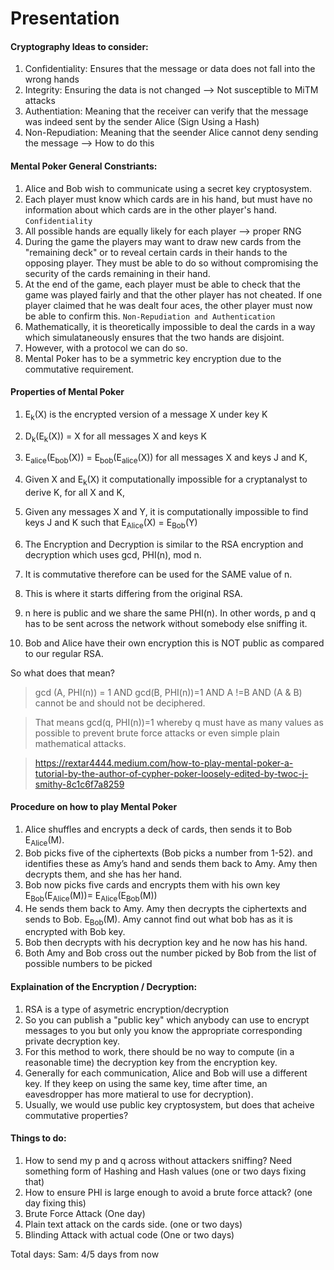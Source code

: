 # Presentation 

#### Cryptography Ideas to consider:
1. Confidentiality: Ensures that the message or data does not fall into the wrong hands 
2. Integrity: Ensuring the data is not changed --> Not susceptible to MiTM attacks
3. Authentiation: Meaning that the receiver can verify that the message was indeed sent by the sender Alice (Sign Using a Hash)
4. Non-Repudiation: Meaning that the seender Alice cannot deny sending the message --> How to do this 

#### Mental Poker General Constriants:
1. Alice and Bob wish to communicate using a secret key cryptosystem.
2. Each player must know which cards are in his hand, but must have no information about which cards are in the other player's hand. `Confidentiality`
3. All possible hands are equally likely for each player --> proper RNG
4. During the game the players may want to draw new cards from the "remaining deck" or to reveal certain cards in their hands to the opposing player. They must be able to do so without compromising the security of the cards remaining in their hand. 
5. At the end of the game, each player must be able to check that the game was played fairly and that the other player has not cheated. If one player claimed that he was dealt four aces, the other player must now be able to confirm this. `Non-Repudiation and Authentication`
6. Mathematically, it is theoretically impossible to deal the cards in a way which simulataneously ensures that the two hands are disjoint.
7. However, with a protocol we can do so. 
8. Mental Poker has to be a symmetric key encryption due to the commutative requirement. 

#### Properties of Mental Poker 
1. E<sub>k</sub>(X) is the encrypted version of a message X under key K
2. D<sub>k</sub>(E<sub>k</sub>(X)) = X for all messages X and keys K
3. E<sub>alice</sub>(E<sub>bob</sub>(X)) = E<sub>bob</sub>(E<sub>alice</sub>(X)) for all messages X and keys J and K, 
4. Given X and E<sub>k</sub>(X) it computationally impossible for a cryptanalyst to derive K, for all X and K, 
5. Given any messages X and Y, it is computationally impossible to find keys J and K such that E<sub>Alice</sub>(X) = E<sub>Bob</sub>(Y)


6. The Encryption and Decryption is similar to the RSA encryption and decryption which uses gcd, PHI(n), mod n. 
7. It is commutative therefore can be used for the SAME value of n. 
8. This is where it starts differing from the original RSA. 
9. n here is public and we share the same PHI(n). In other words, p and q has to be sent across the network without somebody else sniffing it. 
10. Bob and Alice have their own encryption this is NOT public as compared to our regular RSA. 

So what does that mean? <br>

> gcd (A, PHI(n)) = 1 AND gcd(B, PHI(n))=1 AND A !=B AND (A & B) cannot be and should not be deciphered. 

> That means gcd(q, PHI(n))=1 whereby q must have as many values as possible to prevent brute force attacks or even simple plain mathematical attacks. 

> https://rextar4444.medium.com/how-to-play-mental-poker-a-tutorial-by-the-author-of-cypher-poker-loosely-edited-by-twoc-j-smithy-8c1c6f7a8259 

#### Procedure on how to play Mental Poker 
1. Alice shuffles and encrypts a deck of cards, then sends it to Bob E<sub>Alice</sub>(M). 
2. Bob picks five of the ciphertexts (Bob picks a number from 1-52).  and identifies these as Amy’s hand and sends them back to Amy. Amy then decrypts them, and she has her hand. 
3. Bob now picks five cards and encrypts them with his own key E<sub>Bob</sub>(E<sub>Alice</sub>(M))= E<sub>Alice</sub>(E<sub>Bob</sub>(M))
4.  He sends them back to Amy. Amy then decrypts the ciphertexts and sends to Bob. E<sub>Bob</sub>(M). Amy cannot find out what bob has as it is encrypted with Bob key. 
5. Bob then decrypts with his decryption key and he now has his hand.
6. Both Amy and Bob cross out the number picked by Bob from the list of possible numbers to be picked


#### Explaination of the Encryption / Decryption:
1. RSA is a type of asymetric encryption/decryption 
2. So you can publish a "public key" which anybody can use to encrypt messages to you but only you know the appropriate corresponding private decryption key. 
3. For this method to work, there should be no way to compute (in a reasonable time) the decryption key from the encryption key. 
4. Generally for each communication, Alice and Bob will use a different key. If they keep on using the same key, time after time, an eavesdropper has more matieral to use for decryption). 
5. Usually, we would use public key cryptosystem, but does that acheive commutative properties?


#### Things to do:
1. How to send my p and q across without attackers sniffing? Need something form of Hashing and Hash values (one or two days fixing that)
2. How to ensure PHI is large enough to avoid a brute force attack? (one day fixing this)
3. Brute Force Attack (One day)
4. Plain text attack on the cards side. (one or two days)
5. Blinding Attack with actual code (One or two days)


Total days: 
Sam: 4/5 days from now 





